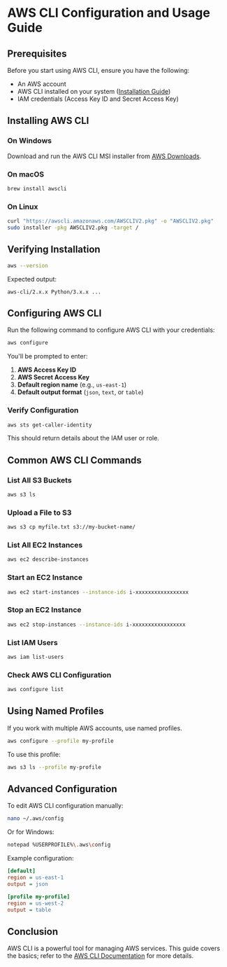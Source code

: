 # AWS CLI Configuration and Usage Guide

## Prerequisites
Before you start using AWS CLI, ensure you have the following:
- An AWS account
- AWS CLI installed on your system ([Installation Guide](https://docs.aws.amazon.com/cli/latest/userguide/install-cliv2.html))
- IAM credentials (Access Key ID and Secret Access Key)

## Installing AWS CLI
### On Windows
Download and run the AWS CLI MSI installer from [AWS Downloads](https://aws.amazon.com/cli/).

### On macOS
```sh
brew install awscli
```

### On Linux
```sh
curl "https://awscli.amazonaws.com/AWSCLIV2.pkg" -o "AWSCLIV2.pkg"
sudo installer -pkg AWSCLIV2.pkg -target /
```

## Verifying Installation
```sh
aws --version
```
Expected output:
```
aws-cli/2.x.x Python/3.x.x ...
```

## Configuring AWS CLI
Run the following command to configure AWS CLI with your credentials:
```sh
aws configure
```
You'll be prompted to enter:
1. **AWS Access Key ID**
2. **AWS Secret Access Key**
3. **Default region name** (e.g., `us-east-1`)
4. **Default output format** (`json`, `text`, or `table`)

### Verify Configuration
```sh
aws sts get-caller-identity
```
This should return details about the IAM user or role.

## Common AWS CLI Commands

### List All S3 Buckets
```sh
aws s3 ls
```

### Upload a File to S3
```sh
aws s3 cp myfile.txt s3://my-bucket-name/
```

### List All EC2 Instances
```sh
aws ec2 describe-instances
```

### Start an EC2 Instance
```sh
aws ec2 start-instances --instance-ids i-xxxxxxxxxxxxxxxxx
```

### Stop an EC2 Instance
```sh
aws ec2 stop-instances --instance-ids i-xxxxxxxxxxxxxxxxx
```

### List IAM Users
```sh
aws iam list-users
```

### Check AWS CLI Configuration
```sh
aws configure list
```

## Using Named Profiles
If you work with multiple AWS accounts, use named profiles.
```sh
aws configure --profile my-profile
```
To use this profile:
```sh
aws s3 ls --profile my-profile
```

## Advanced Configuration
To edit AWS CLI configuration manually:
```sh
nano ~/.aws/config
```
Or for Windows:
```sh
notepad %USERPROFILE%\.aws\config
```

Example configuration:
```ini
[default]
region = us-east-1
output = json

[profile my-profile]
region = us-west-2
output = table
```

## Conclusion
AWS CLI is a powerful tool for managing AWS services. This guide covers the basics; refer to the [AWS CLI Documentation](https://docs.aws.amazon.com/cli/latest/userguide/) for more details.
